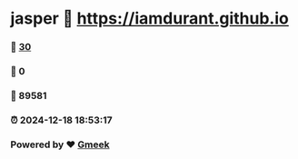 # jasper :link: https://iamdurant.github.io 
### :page_facing_up: [30](https://iamdurant.github.io/tag.html) 
### :speech_balloon: 0 
### :hibiscus: 89581 
### :alarm_clock: 2024-12-18 18:53:17 
### Powered by :heart: [Gmeek](https://github.com/Meekdai/Gmeek)
